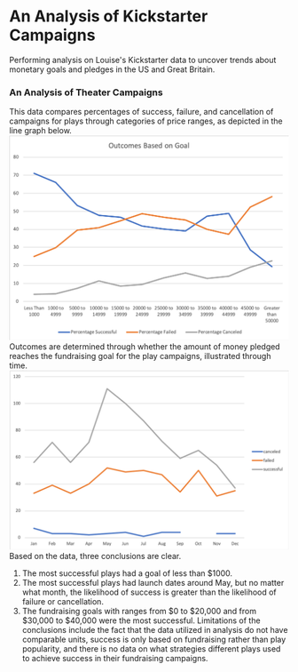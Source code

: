# An Analysis of Kickstarter Campaigns
Performing analysis on Louise's Kickstarter data to uncover trends about monetary goals and pledges in the US and Great Britain.
### An Analysis of Theater Campaigns
This data compares percentages of success, failure, and cancellation of campaigns for plays through categories of price ranges, as depicted in the line graph below. 
![historicalgraph](images/historicalgraph.png)
Outcomes are determined through whether the amount of money pledged reaches the fundraising goal for the play campaigns, illustrated through time.
![launchdate](images/launchdate.png)
Based on the data, three conclusions are clear.
1. The most successful plays had a goal of less than $1000.
2. The most successful plays had launch dates around May, but no matter what month, the likelihood of success is greater than the likelihood of failure or cancellation.
3. The fundraising goals with ranges from $0 to $20,000 and from $30,000 to $40,000 were the most successful.
Limitations of the conclusions include the fact that the data utilized in analysis do not have comparable units, success is only based on fundraising rather than play popularity, and there is no data on what strategies different plays used to achieve success in their fundraising campaigns.
